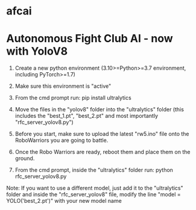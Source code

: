 # afcai

# Autonomous Fight Club AI - now with YoloV8


1. Create a new python environment (3.10>=Python>=3.7 environment, including PyTorch>=1.7)

2. Make sure this environment is "active"

3. From the cmd prompt run: pip install ultralytics

4. Move the files in the "yolov8" folder into the "ultralytics" folder (this includes the "best_1.pt", "best_2.pt" and most importantly "rfc_server_yolov8.py")

5. Before you start, make sure to upload the latest "rw5.ino" file onto the RoboWarriors you are going to battle. 

6. Once the Robo Warriors are ready, reboot them and place them on the ground.

7. From the cmd prompt, inside the "ultralytics" folder run: python rfc_server_yolov8.py


Note: If you want to use a different model, just add it to the "ultralytics" folder and inside the "rfc_server_yolov8" file, modify the line "model = YOLO('best_2.pt')" with your new model name
```

